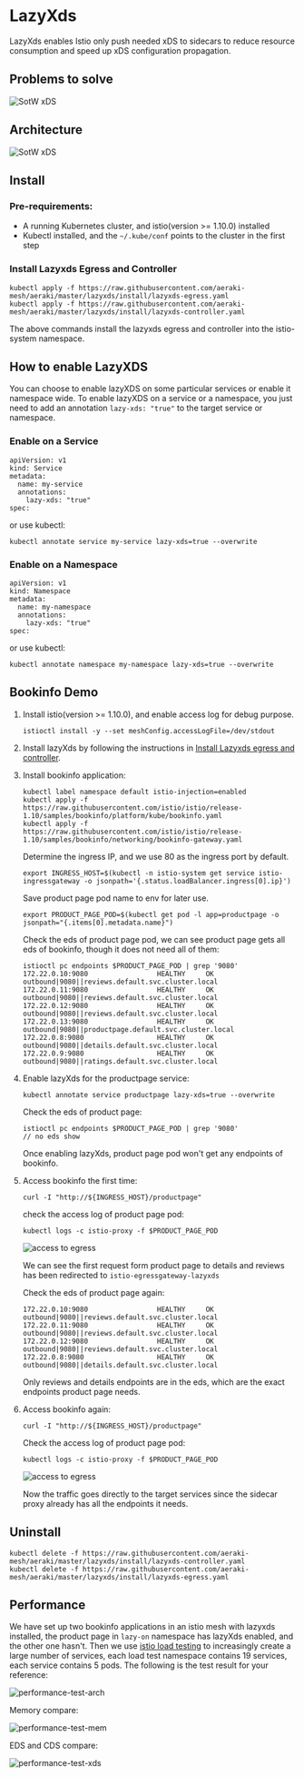 <!--
# Copyright Aeraki Authors
#
# Licensed under the Apache License, Version 2.0 (the "License");
# you may not use this file except in compliance with the License.
# You may obtain a copy of the License at
#
#     http://www.apache.org/licenses/LICENSE-2.0
#
# Unless required by applicable law or agreed to in writing, software
# distributed under the License is distributed on an "AS IS" BASIS,
# WITHOUT WARRANTIES OR CONDITIONS OF ANY KIND, either express or implied.
# See the License for the specific language governing permissions and
# limitations under the License.
-->

# LazyXds

LazyXds enables Istio only push needed xDS to sidecars to reduce resource consumption and speed up xDS configuration propagation.

## Problems to solve

![SotW xDS](docs/images/sotw-xds.png)

## Architecture

![SotW xDS](docs/images/arch.png)

## Install

### Pre-requirements:

* A running Kubernetes cluster, and istio(version >= 1.10.0) installed
* Kubectl installed, and the `~/.kube/conf` points to the cluster in the first step

### Install Lazyxds Egress and Controller

```
kubectl apply -f https://raw.githubusercontent.com/aeraki-mesh/aeraki/master/lazyxds/install/lazyxds-egress.yaml
kubectl apply -f https://raw.githubusercontent.com/aeraki-mesh/aeraki/master/lazyxds/install/lazyxds-controller.yaml
```

The above commands install the lazyxds egress and controller into the istio-system namespace.

## How to enable LazyXDS

You can choose to enable lazyXDS on some particular services or enable it namespace wide. To enable lazyXDS on a service or a namespace, you just need to add an annotation `lazy-xds: "true"` to the target service or namespace.

### Enable on a Service

```
apiVersion: v1
kind: Service
metadata:
  name: my-service
  annotations:
    lazy-xds: "true"
spec:
```

or use kubectl: 

`kubectl annotate service my-service lazy-xds=true --overwrite`

### Enable on a Namespace

```
apiVersion: v1
kind: Namespace
metadata:
  name: my-namespace
  annotations:
    lazy-xds: "true"
spec:
```

or use kubectl: 

`kubectl annotate namespace my-namespace lazy-xds=true --overwrite`

## Bookinfo Demo

1. Install istio(version >= 1.10.0), and enable access log for debug purpose.

    ```
    istioctl install -y --set meshConfig.accessLogFile=/dev/stdout
    ```

2. Install lazyXds by following the instructions in [Install Lazyxds egress and controller](https://github.com/aeraki-mesh/aeraki/blob/master/lazyxds/README.md#install-lazyxds-egress-and-controller).

3. Install bookinfo application:

    ```
    kubectl label namespace default istio-injection=enabled
    kubectl apply -f https://raw.githubusercontent.com/istio/istio/release-1.10/samples/bookinfo/platform/kube/bookinfo.yaml
    kubectl apply -f https://raw.githubusercontent.com/istio/istio/release-1.10/samples/bookinfo/networking/bookinfo-gateway.yaml
    ```
   
    Determine the ingress IP, and we use 80 as the ingress port by default.
    ```
    export INGRESS_HOST=$(kubectl -n istio-system get service istio-ingressgateway -o jsonpath='{.status.loadBalancer.ingress[0].ip}')
    ```
   
    Save product page pod name to env for later use.
    ```
    export PRODUCT_PAGE_POD=$(kubectl get pod -l app=productpage -o jsonpath="{.items[0].metadata.name}")
    ```
   
    Check the eds of product page pod, we can see product page gets all eds of bookinfo, though it does not need all of them:
    ```
    istioctl pc endpoints $PRODUCT_PAGE_POD | grep '9080'
    172.22.0.10:9080                 HEALTHY     OK                outbound|9080||reviews.default.svc.cluster.local
    172.22.0.11:9080                 HEALTHY     OK                outbound|9080||reviews.default.svc.cluster.local
    172.22.0.12:9080                 HEALTHY     OK                outbound|9080||reviews.default.svc.cluster.local
    172.22.0.13:9080                 HEALTHY     OK                outbound|9080||productpage.default.svc.cluster.local
    172.22.0.8:9080                  HEALTHY     OK                outbound|9080||details.default.svc.cluster.local
    172.22.0.9:9080                  HEALTHY     OK                outbound|9080||ratings.default.svc.cluster.local
    ```

4. Enable lazyXds for the productpage service:

    ```
    kubectl annotate service productpage lazy-xds=true --overwrite
    ```
   
    Check the eds of product page:
    ```
    istioctl pc endpoints $PRODUCT_PAGE_POD | grep '9080'
    // no eds show
    ```
    Once enabling lazyXds, product page pod won't get any endpoints of bookinfo.

5. Access bookinfo the first time:

    ```
    curl -I "http://${INGRESS_HOST}/productpage"
    ```
   
   check the access log of product page pod:
   
   ```
   kubectl logs -c istio-proxy -f $PRODUCT_PAGE_POD
   ```
   
   ![access to egress](docs/images/productpage-accesslog-1.png)
   
   We can see the first request form product page to details and reviews has been redirected to `istio-egressgateway-lazyxds`
   
   Check the eds of product page again:
   
   ```
   172.22.0.10:9080                 HEALTHY     OK                outbound|9080||reviews.default.svc.cluster.local
   172.22.0.11:9080                 HEALTHY     OK                outbound|9080||reviews.default.svc.cluster.local
   172.22.0.12:9080                 HEALTHY     OK                outbound|9080||reviews.default.svc.cluster.local
   172.22.0.8:9080                  HEALTHY     OK                outbound|9080||details.default.svc.cluster.local
   ```
   
   Only reviews and details endpoints are in the eds, which are the exact endpoints product page needs.

6. Access bookinfo again:

   ```
   curl -I "http://${INGRESS_HOST}/productpage"
   ```
    
   Check the access log of product page pod:
   
   ```
   kubectl logs -c istio-proxy -f $PRODUCT_PAGE_POD
   ```

   ![access to egress](docs/images/productpage-accesslog-2.png)
   
   Now the traffic goes directly to the target services since the sidecar proxy already has all the endpoints it needs.
 
## Uninstall

```
kubectl delete -f https://raw.githubusercontent.com/aeraki-mesh/aeraki/master/lazyxds/install/lazyxds-controller.yaml
kubectl delete -f https://raw.githubusercontent.com/aeraki-mesh/aeraki/master/lazyxds/install/lazyxds-egress.yaml
```

## Performance

We have set up two bookinfo applications in an istio mesh with lazyxds installed, the product page in `lazy-on` namespace has lazyXds enabled, and the other one hasn't.
Then we use [istio load testing](https://github.com/istio/tools/tree/master/perf/load) to increasingly create a large number of services, 
each load test namespace contains 19 services, each service contains 5 pods. The following is the test result for your reference:

![performance-test-arch](docs/images/performance-test-arch.png)
   
Memory compare:
   
![performance-test-mem](docs/images/performance-test-mem.png)

EDS and CDS compare:

![performance-test-xds](docs/images/performance-test-xds.png)
